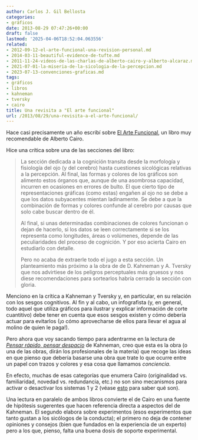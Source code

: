 ```yaml
---
author: Carlos J. Gil Bellosta
categories:
- gráficos
date: 2013-08-29 07:47:26+00:00
draft: false
lastmod: '2025-04-06T18:52:04.063556'
related:
- 2012-09-12-el-arte-funcional-una-revision-personal.md
- 2014-03-11-beautiful-evidence-de-tufte.md
- 2011-11-24-videos-de-las-charlas-de-alberto-cairo-y-alberto-alcaraz.md
- 2021-07-01-la-miseria-de-la-sicologia-de-la-percepcion.md
- 2023-07-13-convenciones-graficas.md
tags:
- gráficos
- libros
- kahneman
- tversky
- cairo
title: Una revisita a "El arte funcional"
url: /2013/08/29/una-revisita-a-el-arte-funcional/
---
```


Hace casi precisamente un año escribí sobre [El Arte Funcional](http://www.datanalytics.com/2012/09/12/el-arte-funcional-una-revision-personal/), un libro muy recomendable de Alberto Cairo.

Hice una crítica sobre una de las secciones del libro:

> La sección dedicada a la cognición transita desde la morfología y fisiología del ojo (y del cerebro) hasta cuestiones sicológicas relativas a la percepción. Al final, las formas y colores de los gráficos son alimento estos órganos que, aunque de una asombrosa capacidad, incurren en ocasiones en errores de bulto. El que cierto tipo de representaciones gráficas (como estas) engañen al ojo no se debe a que los datos subyacentes mientan ladinamente. Se debe a que la combinación de formas y colores confunde al cerebro por causas que solo cabe buscar dentro de él.
>
> Al final, si unas determinadas combinaciones de colores funcionan o dejan de hacerlo, si los datos se leen correctamente si se los representa como longitudes, áreas o volúmenes, depende de las peculiaridades del proceso de cognición. Y por eso acierta Cairo en estudiarlo con detalle.
>
> Pero no acaba de extraerle todo el jugo a esta sección. Un planteamiento más próximo a la obra de de D. Kahneman y A. Tversky que nos advirtiese de los peligros perceptuales más gruesos y nos diese recomendaciones para sortearlos habría cerrado la sección con gloria.

Menciono en la crítica a Kahneman y Tversky y, en particular, en su relación con los sesgos cognitivos. Al fin y al cabo, un infografista (y, en general, todo aquel que utiliza gráficos para ilustrar y explicar información de corte cuantitivo) debe tener en cuenta que esos sesgos existen y cómo debería actuar para evitarlos (¡o cómo aprovecharse de ellos para llevar el agua al molino de quien le paga!).

Pero ahora que voy sacando tiempo para adentrarme en la lectura de [_Pensar rápido, pensar despacio_](http://en.wikipedia.org/wiki/Thinking,_Fast_and_Slow) de Kahneman, creo que esta es la obra (o una de las obras, dirán los profesionales de la materia) que recoge las ideas en que pienso que debería basarse una obra que trate lo que ocurre entre un papel con trazos y colores y esa cosa que llamamos _conciencia_.

En efecto, muchas de esas categorías que enumera Cairo (originalidad vs. familiaridad, novedad vs. redundancia, etc.) no son sino mecanismos para activar o desactivar los sistemas 1 y 2 (véase [esto](http://en.wikipedia.org/wiki/Thinking,_Fast_and_Slow) para saber qué son).

Una lectura en paralelo de ambos libros convierte el de Cairo en una fuente de hipótesis sugerentes que hacen referencia directa a aspectos del de Kahneman. El segundo elabora sobre experimentos (esos experimentos que tanto gustan a los sicólogos de la conducta); el primero no deja de contener opiniones y consejos (bien que fundados en la experiencia de un experto) pero a los que, pienso, falta una buena dosis de soporte experimental.